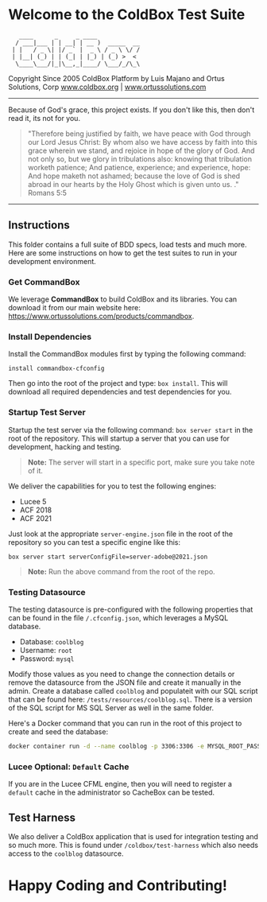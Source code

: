 # Welcome to the ColdBox Test Suite

```
   ____      _     _ ____
  / ___|___ | | __| | __ )  _____  __
 | |   / _ \| |/ _` |  _ \ / _ \ \/ /
 | |__| (_) | | (_| | |_) | (_) >  <
  \____\___/|_|\__,_|____/ \___/_/\_\

```

Copyright Since 2005 ColdBox Platform by Luis Majano and Ortus Solutions, Corp
www.coldbox.org | www.ortussolutions.com

----

Because of God's grace, this project exists. If you don't like this, then don't read it, its not for you.

>"Therefore being justified by faith, we have peace with God through our Lord Jesus Christ:
By whom also we have access by faith into this grace wherein we stand, and rejoice in hope of the glory of God.
And not only so, but we glory in tribulations also: knowing that tribulation worketh patience;
And patience, experience; and experience, hope:
And hope maketh not ashamed; because the love of God is shed abroad in our hearts by the
Holy Ghost which is given unto us. ." Romans 5:5

----

## Instructions

This folder contains a full suite of BDD specs, load tests and much more.  Here are some
instructions on how to get the test suites to run in your development environment.

### Get CommandBox

We leverage **CommandBox** to build ColdBox and its libraries.  You can download it from our main website here: https://www.ortussolutions.com/products/commandbox.

### Install Dependencies

Install the CommandBox modules first by typing the following command:

```
install commandbox-cfconfig
```

Then go into the root of the project and type: `box install`. This will download all required dependencies and test dependencies for you.

### Startup Test Server

Startup the test server via the following command: `box server start` in the root of the repository. This will startup a server that you can use for development, hacking and testing.

> **Note:** The server will start in a specific port, make sure you take note of it.

We deliver the capabilities for you to test the following engines:

* Lucee 5
* ACF 2018
* ACF 2021

Just look at the appropriate `server-engine.json` file in the root of the repository so you can test a specific engine like this:

```
box server start serverConfigFile=server-adobe@2021.json
```

> **Note:** Run the above command from the root of the repo.

### Testing Datasource

The testing datasource is pre-configured with the following properties that can be found in the file `/.cfconfig.json`, which leverages a MySQL database.

* Database: `coolblog`
* Username: `root`
* Password: `mysql`

Modify those values as you need to change the connection details or remove the datasource from the JSON file and create it manually in the admin.  Create a database called `coolblog` and populateit with our SQL script that can be found here: `/tests/resources/coolblog.sql`.  There is a version of the SQL script for MS SQL Server as well in the same folder.

Here's a Docker command that you can run in the root of this project to create and seed the database:

```sh
docker container run -d --name coolblog -p 3306:3306 -e MYSQL_ROOT_PASSWORD=mysql -e MYSQL_DATABASE=coolblog -v $(pwd)/tests/resources/coolblog.sql:/docker-entrypoint-initdb.d/coolblog.sql mysql:5
```

### Lucee Optional: `Default` Cache

If you are in the Lucee CFML engine, then you will need to register a `default` cache in the administrator so CacheBox can be tested.

## Test Harness

We also deliver a ColdBox application that is used for integration testing and so much more.  This is found under `/coldbox/test-harness` which also needs access to the `coolblog` datasource.

# Happy Coding and Contributing!
